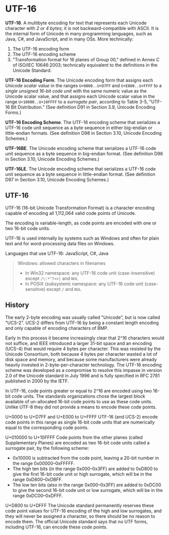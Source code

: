 # UTF-16

**UTF-16**. A multibyte encoding for text that represents each Unicode character with *2 or 4 bytes*; it is not backward-compatible with ASCII. It is the internal form of Unicode in many programming languages, such as Java, C#, and JavaScript, and in many OSs. More technically:
1. The UTF-16 encoding form
2. The UTF-16 encoding scheme
3. "Transformation format for 16 planes of Group 00," defined in Annex C of ISO/IEC 10646:2003; technically equivalent to the definitions in the Unicode Standard.

**UTF-16 Encoding Form**. The Unicode encoding form that assigns each *Unicode scalar value* in the ranges `U+0000..U+D7FF` and `U+E000..U+FFFF` to a *single unsigned 16-bit code unit* with the same numeric value as the Unicode scalar value, and that assigns each Unicode scalar value in the range `U+10000..U+10FFFF` to a *surrogate pair*, according to Table 3-5, "UTF-16 Bit Distribution." (See definition D91 in Section 3.9, Unicode Encoding Forms.)

**UTF-16 Encoding Scheme**. The UTF-16 encoding scheme that serializes a UTF-16 code unit sequence as a byte sequence in either big-endian or little-endian formats. (See definition D98 in Section 3.10, Unicode Encoding Schemes.)

**UTF-16BE**. The Unicode encoding scheme that serializes a UTF-16 code unit sequence as a byte sequence in big-endian format. (See definition D96 in Section 3.10, Unicode Encoding Schemes.)

**UTF-16LE**. The Unicode encoding scheme that serializes a UTF-16 code unit sequence as a byte sequence in little-endian format. (See definition D97 in Section 3.10, Unicode Encoding Schemes.)



## UTF-16

UTF-16 (16-bit Unicode Transformation Format) is a character encoding capable of encoding all 1,112,064 valid code points of Unicode.

The encoding is variable-length, as code points are encoded with one or two 16-bit code units.


UTF-16 is used internally by systems such as Windows and often for plain text and for word-processing data files on Windows.

Languages that use UTF-16: JavaScript, C#, Java

> Windows: allowed characters in filenames
> - In Win32 namespace:
>  any UTF-16 code unit (case-insensitive) except `/\:*"?<>|` and `NUL`
> - In POSIX (subsystem) namespace:
>  any UTF-16 code unit (case-sensitive) except `/` and `NUL`



## History

The early 2-byte encoding was usually called "Unicode", but is now called "UCS-2". UCS-2 differs from UTF-16 by being a constant length encoding and only capable of encoding characters of BMP.

Early in this process it became increasingly clear that 2^16 characters would not suffice, and IEEE introduced a larger 31-bit space and an encoding (UCS-4) that would require 4 bytes per character. This was resisted by the Unicode Consortium, both because 4 bytes per character wasted a lot of disk space and memory, and because some manufacturers were already heavily invested in 2-byte-per-character technology. The UTF-16 encoding scheme was developed as a compromise to resolve this impasse in version 2.0 of the Unicode standard in July 1996 and is fully specified in RFC 2781 published in 2000 by the IETF.

In UTF-16, code points greater or equal to 2^16 are encoded using two 16-bit code units. The standards organizations chose the largest block available of un-allocated 16-bit code points to use as these code units. Unlike UTF-8 they did not provide a means to encode these code points.


U+0000 to U+D7FF and U+E000 to U+FFFF
UTF-16 (and UCS-2) encode code points in this range as single 16-bit code units that are numerically equal to the corresponding code points.

U+010000 to U+10FFFF
Code points from the other planes (called Supplementary Planes) are encoded as two 16-bit code units called a surrogate pair, by the following scheme:
* 0x10000 is subtracted from the code point, leaving a 20-bit number in the range 0x00000–0xFFFFF.
* The high ten bits (in the range 0x000–0x3FF) are added to 0xD800 to give the first 16-bit code unit or high surrogate, which will be in the range 0xD800–0xDBFF.
* The low ten bits (also in the range 0x000–0x3FF) are added to 0xDC00 to give the second 16-bit code unit or low surrogate, which will be in the range 0xDC00–0xDFFF.


U+D800 to U+DFFF
The Unicode standard permanently reserves these code point values for UTF-16 encoding of the high and low surrogates, and they will never be assigned a character, so there should be no reason to encode them. The official Unicode standard says that no UTF forms, including UTF-16, can encode these code points.
